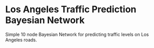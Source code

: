 # Los Angeles Traffic Prediction Bayesian Network
Simple 10 node Bayesian Network for predicting traffic levels on Los Angeles roads.
